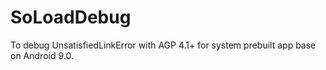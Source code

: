 # SoLoadDebug
To debug UnsatisfiedLinkError with AGP 4.1+ for system prebuilt app base on Android 9.0.
